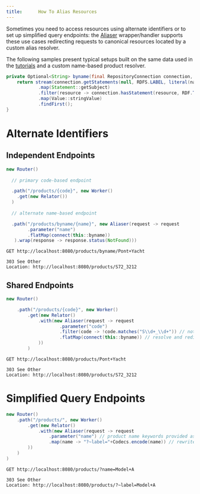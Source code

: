 ```yaml
---
title:      How To Alias Resources
---
```


Sometimes you need to access resources using alternate identifiers or to set up simplified query endpoints: the [Aliaser](../javadocs/com/metreeca/rest/wrappers/Aliaser.html) wrapper/handler supports these use cases redirecting requests to canonical resources located by a custom alias resolver.

The following samples present typical setups built on the same data used in the [tutorials](../tutorials/publishing-jsonld-apis.md) and a custom name-based product resolver.

```java
private Optional<String> byname(final RepositoryConnection connection, final String name) {
    return stream(connection.getStatements(null, RDFS.LABEL, literal(name)))
            .map(Statement::getSubject)
            .filter(resource -> connection.hasStatement(resource, RDF.TYPE, BIRT.Product, true))
            .map(Value::stringValue)
            .findFirst();
}
```

# Alternate Identifiers

## Independent Endpoints

```java
new Router()
 
  // primary code-based endpoint

  .path("/products/{code}", new Worker()
    .get(new Relator())
  )
 
  // alternate name-based endpoint

  .path("/products/byname/{name}", new Aliaser(request -> request
        .parameter("name")
        .flatMap(connect(this::byname))
   ).wrap(response -> response.status(NotFound)))
```

```shell
GET http://localhost:8080/products/byname/Pont+Yacht

303 See Other
Location: http://localhost:8080/products/S72_3212
```

## Shared Endpoints

```java
new Router()

    .path("/products/{code}", new Worker()
        .get(new Relator()
            .with(new Aliaser(request -> request
                    .parameter("code")
                    .filter(code -> !code.matches("S\\d+_\\d+")) // not a product code
                    .flatMap(connect(this::byname)) // resolve and redirect
            ))
        )
```

```shell
GET http://localhost:8080/products/Pont+Yacht

303 See Other
Location: http://localhost:8080/products/S72_3212
```

# Simplified Query Endpoints

```java
new Router()
    .path("/products/", new Worker()
        .get(new Relator()
            .with(new Aliaser(request -> request
                .parameter("name") // product name keywords provided as query parameter
                .map(name -> "?~label="+Codecs.encode(name)) // rewrite query
        ))
	)
)
```

```shell
GET http://localhost:8080/products/?name=Model+A

303 See Other
Location: http://localhost:8080/products/?~label=Model+A
```
